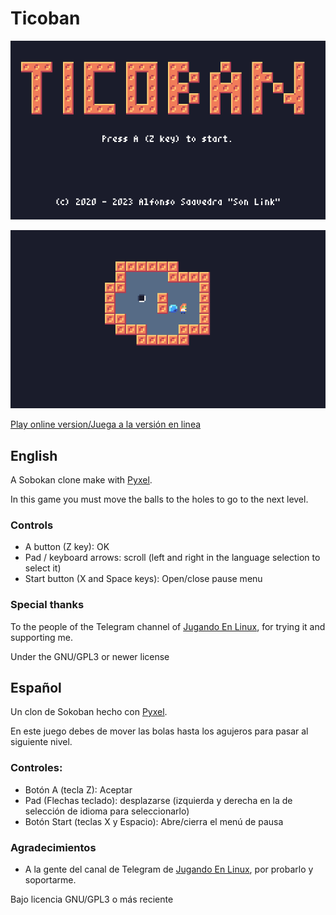 # Ticoban

![Cover](screen.png)

![In game screen](ingame.gif)

[Play online version/Juega a la versión en linea](https://son-link.github.io/ticoban-pyxel/)


## English

A Sobokan clone make with [Pyxel](https://github.com/kitao/pyxel). 

In this game you must move the balls to the holes to go to the next level.

### Controls

* A button (Z key): OK
* Pad / keyboard arrows: scroll (left and right in the language selection to select it)
* Start button (X and Space keys): Open/close pause menu

### Special thanks

To the people of the Telegram channel of [Jugando En Linux](https://jugandoenlinux.com), for trying it and supporting me.

Under the GNU/GPL3 or newer license
## Español

Un clon de Sokoban hecho con [Pyxel](https://github.com/kitao/pyxel).

En este juego debes de mover las bolas hasta los agujeros para pasar al siguiente nivel.

### Controles:

* Botón A (tecla Z): Aceptar
* Pad (Flechas teclado): desplazarse (izquierda y derecha en la de selección de idioma para seleccionarlo)
* Botón Start (teclas X y Espacio): Abre/cierra el menú de pausa

### Agradecimientos

* A la gente del canal de Telegram de [Jugando En Linux](https://jugandoenlinux.com), por probarlo y soportarme.

Bajo licencia GNU/GPL3 o más reciente

